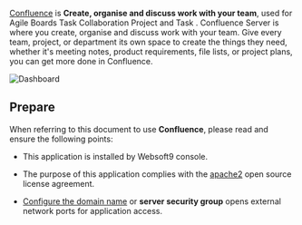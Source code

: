 [Confluence](https://www.atlassian.com/zh/software/confluence) is **Create, organise and discuss work with your team**, used for Agile Boards Task Collaboration Project and Task . Confluence Server is where you create, organise and discuss work with your team. Give every team, project, or department its own space to create the things they need, whether it's meeting notes, product requirements, file lists, or project plans, you can get more done in Confluence.


![Dashboard](https://libs.websoft9.com/Websoft9/DocsPicture/zh/confluence/confluence-gui-websoft9.png)


## Prepare

When referring to this document to use **Confluence**, please read and ensure the following points:

- This application is installed by Websoft9 console.

- The purpose of this application complies with the [apache2](https://opensource.org/licenses/Apache-2.0) open source license agreement.

- [Configure the domain name](./domain-set) or **server security group** opens external network ports for application access.